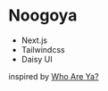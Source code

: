 # Noogoya

- Next.js
- Tailwindcss
- Daisy UI

inspired by [Who Are Ya?](https://playfootball.games/who-are-ya/big-4/)
